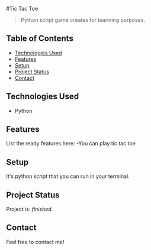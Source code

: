 #Tic Tac Toe
> Python script game creates for learining purposes.

## Table of Contents
* [Technologies Used](#technologies-used)
* [Features](#features)
* [Setup](#setup)
* [Project Status](#project-status)
* [Contact](#contact)
<!-- * [License](#license) -->




## Technologies Used
- Python


## Features
List the ready features here:
-You can play tic tac toe




## Setup
It's python script that you can run in your terminal.




## Project Status
Project is: _finished_.

 



## Contact
Feel free to contact me! 


<!-- ## License -->
<!-- ALL RIGHTS RESERVED-->
